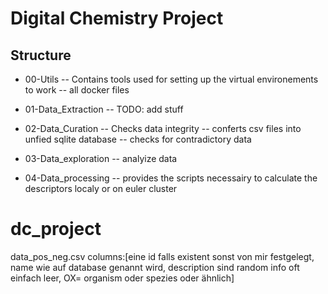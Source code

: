 # Digital Chemistry Project

## Structure

- 00-Utils
    -- Contains tools used for setting up the virtual environements to work
    -- all docker files

- 01-Data_Extraction
    -- TODO: add stuff

- 02-Data_Curation
    -- Checks data integrity
    -- conferts csv files into unfied sqlite database
    -- checks for contradictory data

- 03-Data_exploration
    -- analyize data

- 04-Data_processing
    -- provides the scripts necessairy to calculate the descriptors localy or on euler cluster



# dc_project

data_pos_neg.csv columns:\[eine id falls existent sonst von mir festgelegt, name wie auf database genannt wird, description sind random info oft einfach leer, OX= organism oder spezies oder ähnlich\]




